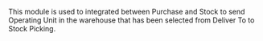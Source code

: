 This module is used to integrated between Purchase and Stock to send
Operating Unit in the warehouse that has been selected from Deliver To
to Stock Picking.
